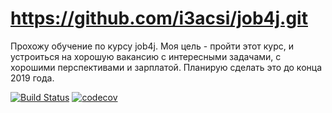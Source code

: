 # https://github.com/i3acsi/job4j.git

Прохожу обучение по курсу job4j.
Моя цель - пройти этот курс, и устроиться на хорошую вакансию с интересными задачами,
с хорошими перспективами и зарплатой. Планирую сделать это до конца 2019 года.

[![Build Status](https://travis-ci.org/i3acsi/job4j.svg?branch=master)](https://travis-ci.org/i3acsi/job4j)
[![codecov](https://codecov.io/gh/i3acsi/job4j/branch/master/graph/badge.svg)](https://codecov.io/gh/i3acsi/job4j)